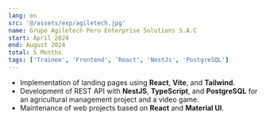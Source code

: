 ```yaml
---
lang: en
src: '@/assets/exp/agiletech.jpg'
name: Grupo Agiletech Peru Enterprise Solutions S.A.C
start: April 2024
end: August 2024
total: 5 Months
tags: ['Trainee', 'Frontend', 'React', 'NestJs', 'PostgreSQL']
---
```


- Implementation of landing pages using **React**, **Vite**, and **Tailwind**.
- Development of REST API with **NestJS**, **TypeScript**, and **PostgreSQL** for an agricultural management project and a video game.
- Maintenance of web projects based on **React** and **Material UI**.
